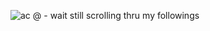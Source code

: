 ![ac @ - wait still scrolling thru my followings](https://github.com/user-attachments/assets/beb9b96b-2988-4828-bcce-fb217db3d341)
